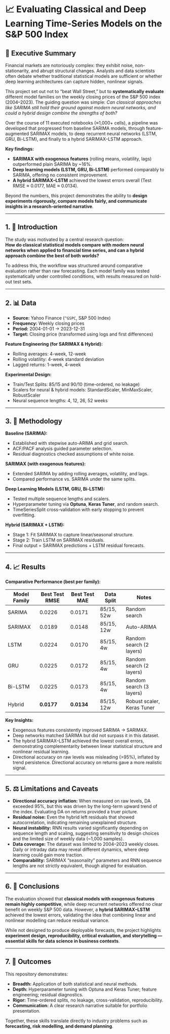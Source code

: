 # 📈 Evaluating Classical and Deep Learning Time-Series Models on the S&P 500 Index

## 📝 Executive Summary
Financial markets are notoriously complex: they exhibit noise, non-stationarity, and abrupt structural changes. Analysts and data scientists often debate whether traditional statistical models are sufficient or whether deep learning architectures can capture hidden, nonlinear signals.  

This project set out not to “beat Wall Street,” but to **systematically evaluate** different model families on the weekly closing prices of the S&P 500 index (2004–2023). The guiding question was simple: *Can classical approaches like SARIMA still hold their ground against modern neural networks, and could a hybrid design combine the strengths of both?*  

Over the course of 11 executed notebooks (≈1,000+ cells), a pipeline was developed that progressed from baseline SARIMA models, through feature-augmented SARIMAX models, to deep recurrent neural networks (LSTM, GRU, Bi-LSTM), and finally to a hybrid SARIMAX–LSTM approach.  

**Key findings:**  
- **SARIMAX with exogenous features** (rolling means, volatility, lags) outperformed plain SARIMA by ~16%.  
- **Deep learning models (LSTM, GRU, Bi-LSTM)** performed comparably to SARIMA, offering no consistent improvement.  
- **A hybrid SARIMAX–LSTM** achieved the lowest errors overall (Test RMSE ≈ 0.0177, MAE ≈ 0.0134).  

Beyond the numbers, this project demonstrates the ability to **design experiments rigorously, compare models fairly, and communicate insights in a research-oriented narrative**.

---

## 1. 🎯 Introduction
The study was motivated by a central research question:  
**How do classical statistical models compare with modern neural networks when applied to financial time series, and can a hybrid approach combine the best of both worlds?**

To address this, the workflow was structured around comparative evaluation rather than raw forecasting. Each model family was tested systematically under controlled conditions, with results measured on hold-out test sets.

---

## 2. 📊 Data
- **Source:** Yahoo Finance (`^GSPC`, S&P 500 Index)  
- **Frequency:** Weekly closing prices  
- **Period:** 2004-01-01 → 2023-12-31  
- **Target:** Closing price (transformed using logs and first differences)  

**Feature Engineering (for SARIMAX & Hybrid):**  
- Rolling averages: 4-week, 12-week  
- Rolling volatility: 4-week standard deviation  
- Lagged returns: 1-week, 4-week  

**Experimental Design:**  
- Train/Test Splits: 85/15 and 90/10 (time-ordered, no leakage)  
- Scalers for neural & hybrid models: StandardScaler, MinMaxScaler, RobustScaler  
- Neural sequence lengths: 4, 12, 26, 52 weeks  

---

## 3. 🧠 Methodology
**Baseline (SARIMA):**  
- Established with stepwise auto-ARIMA and grid search.  
- ACF/PACF analysis guided parameter selection.  
- Residual diagnostics checked assumptions of white noise.  

**SARIMAX (with exogenous features):**  
- Extended SARIMA by adding rolling averages, volatility, and lags.  
- Compared performance vs. SARIMA under the same splits.  

**Deep Learning Models (LSTM, GRU, Bi-LSTM):**  
- Tested multiple sequence lengths and scalers.  
- Hyperparameter tuning via **Optuna**, **Keras Tuner**, and random search.  
- TimeSeriesSplit cross-validation with early stopping to prevent overfitting.  

**Hybrid (SARIMAX + LSTM):**  
- Stage 1: Fit SARIMAX to capture linear/seasonal structure.  
- Stage 2: Train LSTM on SARIMAX residuals.  
- Final output = SARIMAX predictions + LSTM residual forecasts.  

---

## 4. 📈 Results

**Comparative Performance (best per family):**

| Model Family | Best Test RMSE | Best Test MAE | Data Split | Notes |
|--------------|----------------|---------------|------------|-------|
| SARIMA       | 0.0226         | 0.0171        | 85/15, 52w | Random search |
| SARIMAX      | 0.0189         | 0.0148        | 85/15, 12w | Auto-ARIMA |
| LSTM         | 0.0224         | 0.0170        | 85/15, 4w  | Random search (2 layers) |
| GRU          | 0.0225         | 0.0172        | 85/15, 4w  | Random search (2 layers) |
| Bi-LSTM      | 0.0225         | 0.0173        | 85/15, 4w  | Random search (3 layers) |
| Hybrid       | **0.0177**     | **0.0134**    | 85/15, 12w | Robust scaler, Keras Tuner |

**Key Insights:**  
- Exogenous features consistently improved SARIMA → SARIMAX.  
- Deep networks matched SARIMA but did not surpass it in this dataset.  
- The hybrid SARIMAX–LSTM achieved the lowest overall errors, demonstrating complementarity between linear statistical structure and nonlinear residual learning.  
- Directional accuracy on raw levels was misleading (>95%), inflated by trend persistence. Directional accuracy on returns gave a more realistic signal.  

---

## 5. ⚖️ Limitations and Caveats
- **Directional accuracy inflation:** When measured on raw levels, DA exceeded 95%, but this was driven by the long-term upward trend of the index. Evaluating DA on returns provided a truer picture.  
- **Residual noise:** Even the hybrid left residuals that showed autocorrelation, indicating remaining unexplained structure.  
- **Neural instability:** RNN results varied significantly depending on sequence length and scaling, suggesting sensitivity to design choices and the limited size of weekly data (~1,000 samples).  
- **Data coverage:** The dataset was limited to 2004–2023 weekly closes. Daily or intraday data may reveal different dynamics, where deep learning could gain more traction.  
- **Comparability:** SARIMAX “seasonality” parameters and RNN sequence lengths are not strictly equivalent, though aligned for evaluation.  

---

## 6. 🏁 Conclusions
The evaluation showed that **classical models with exogenous features remain highly competitive**, while deep recurrent networks offered no clear benefit on weekly S&P 500 data. However, a **hybrid SARIMAX–LSTM** achieved the lowest errors, validating the idea that combining linear and nonlinear modelling can reduce residual variance.  

While not designed to produce deployable forecasts, the project highlights **experiment design, reproducibility, critical evaluation, and storytelling — essential skills for data science in business contexts**.  

---

## 7. 🔑 Outcomes
This repository demonstrates:  
- **Breadth:** Application of both statistical and neural methods.  
- **Depth:** Hyperparameter tuning with Optuna and Keras Tuner; feature engineering; residual diagnostics.  
- **Rigor:** Time-ordered splits, no leakage, cross-validation, reproducibility.  
- **Communication:** A clear research narrative suitable for portfolio presentation.  

Together, these skills translate directly to industry problems such as **forecasting, risk modelling, and demand planning**.
